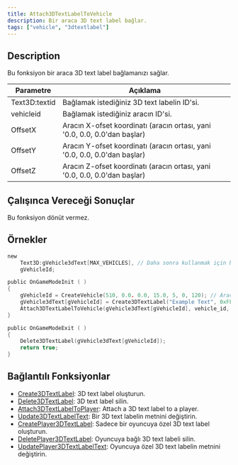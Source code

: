 ```yaml
---
title: Attach3DTextLabelToVehicle
description: Bir araca 3D text label bağlar.
tags: ["vehicle", "3dtextlabel"]
---
```


## Description

Bu fonksiyon bir araca 3D text label bağlamanızı sağlar.

| Parametre | Açıklama                                                                     |
| --------- | ---------------------------------------------------------------------------- |
| Text3D:textid | Bağlamak istediğiniz 3D text labelin ID'si.                                  |
| vehicleid | Bağlamak istediğiniz aracın ID'si.                                           |
| OffsetX   | Aracın X-ofset koordinatı (aracın ortası, yani '0.0, 0.0, 0.0'dan başlar)    |
| OffsetY   | Aracın Y-ofset koordinatı (aracın ortası, yani '0.0, 0.0, 0.0'dan başlar)    |
| OffsetZ   | Aracın Z-ofset koordinatı (aracın ortası, yani '0.0, 0.0, 0.0'dan başlar)    |

## Çalışınca Vereceği Sonuçlar

Bu fonksiyon dönüt vermez.

## Örnekler

```c
new
    Text3D:gVehicle3dText[MAX_VEHICLES], // Daha sonra kullanmak için bir 3D text label yaratıyoruz
    gVehicleId;

public OnGameModeInit ( )
{
    gVehicleId = CreateVehicle(510, 0.0. 0.0, 15.0, 5, 0, 120); // Aracımızı yaratıyoruz
    gVehicle3dText[gVehicleId] = Create3DTextLabel("Example Text", 0xFF0000AA, 0.0, 0.0, 0.0, 50.0, 0, 1);
    Attach3DTextLabelToVehicle(gVehicle3dText[gVehicleId], vehicle_id, 0.0, 0.0, 2.0); // Labeli araca bağlıyoruz
}

public OnGameModeExit ( )
{
    Delete3DTextLabel(gVehicle3dText[gVehicleId]);
    return true;
}
```

## Bağlantılı Fonksiyonlar

- [Create3DTextLabel](Create3DTextLabel): 3D text label oluşturun.
- [Delete3DTextLabel](Delete3DTextLabel): 3D text label silin.
- [Attach3DTextLabelToPlayer](Attach3DTextLabelToPlayer): Attach a 3D text label to a player.
- [Update3DTextLabelText](Update3DTextLabelText): Bir 3D text labelin metnini değiştirin.
- [CreatePlayer3DTextLabel](CreatePlayer3DTextLabel): Sadece bir oyuncuya özel 3D text label oluşturun.
- [DeletePlayer3DTextLabel](DeletePlayer3DTextLabel): Oyuncuya bağlı 3D text labeli silin.
- [UpdatePlayer3DTextLabelText](UpdatePlayer3DTextLabelText): Oyuncuya özel 3D text labelin metnini değiştirin.

